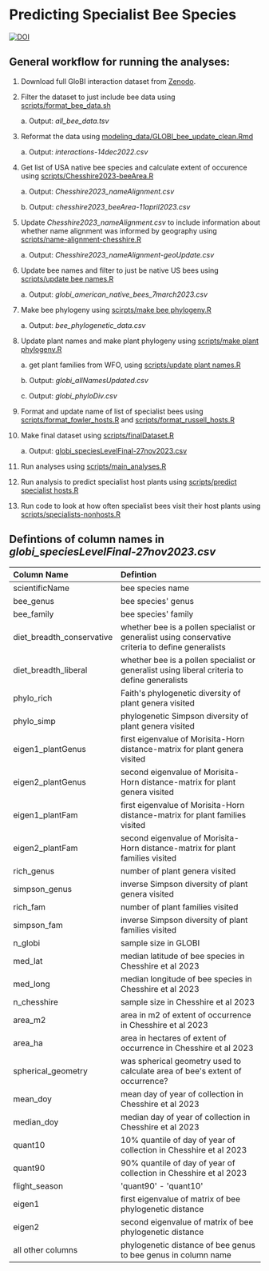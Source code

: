 # Predicting Specialist Bee Species

[![DOI](https://zenodo.org/badge/411849354.svg)](https://zenodo.org/badge/latestdoi/411849354)

## General workflow for running the analyses:

1. Download full GloBI interaction dataset from [Zenodo](https://zenodo.org/record/7348355#.Y5owy-zMIcQ).
2. Filter the dataset to just include bee data using [scripts/format_bee_data.sh](https://github.com/Big-Bee-Network/Bee-Specialization-Modeling/blob/master/scripts/format_bee_data.sh)

   a. Output: *all_bee_data.tsv*
   
3. Reformat the data using [modeling_data/GLOBI_bee_update_clean.Rmd](https://github.com/Big-Bee-Network/Bee-Specialization-Modeling/blob/master/modeling_data/GLOBI_bee_update_clean.Rmd)

   a. Output: *interactions-14dec2022.csv*

4. Get list of USA native bee species and calculate extent of occurence using [scripts/Chesshire2023-beeArea.R](https://github.com/Big-Bee-Network/Bee-Specialization-Modeling/blob/master/scripts/Chesshire2023-beeArea.R)

   a. Output: *Chesshire2023_nameAlignment.csv*
   
   b. Output: *chesshire2023_beeArea-11april2023.csv*

5. Update *Chesshire2023_nameAlignment.csv* to include information about whether name alignment was informed by geography using [scripts/name-alignment-chesshire.R](https://github.com/Big-Bee-Network/Bee-Specialization-Modeling/blob/master/scripts/name-alignment-chesshire.R)

   a. Output: *Chesshire2023_nameAlignment-geoUpdate.csv*
   
6. Update bee names and filter to just be native US bees using [scripts/update bee names.R](https://github.com/Big-Bee-Network/Bee-Specialization-Modeling/blob/master/scripts/update%20bee%20names.R)

   a. Output: *globi_american_native_bees_7march2023.csv*
   
7. Make bee phylogeny using [scirpts/make bee phylogeny.R](https://github.com/Big-Bee-Network/Bee-Specialization-Modeling/blob/master/scripts/make%20bee%20phylogeny.R)

   a. Output: *bee_phylogenetic_data.csv*
  
8. Update plant names and make plant phylogeny using [scripts/make plant phylogeny.R](https://github.com/Big-Bee-Network/Bee-Specialization-Modeling/blob/master/scripts/make%20plant%20phylogeny.R)

   a. get plant families from WFO, using [scripts/update plant names.R](https://github.com/Big-Bee-Network/Bee-Specialization-Modeling/blob/master/scripts/update%20plant%20names.R)
   
   b. Output: *globi_allNamesUpdated.csv*
   
   c. Output: *globi_phyloDiv.csv*
   
9. Format and update name of list of specialist bees using [scripts/format_fowler_hosts.R](https://github.com/Big-Bee-Network/Bee-Specialization-Modeling/blob/master/scripts/format_fowler_hosts.R) and [scripts/format_russell_hosts.R](https://github.com/Big-Bee-Network/Bee-Specialization-Modeling/blob/master/scripts/format%20russell%20hosts.R)

10. Make final dataset using [scripts/finalDataset.R](https://github.com/Big-Bee-Network/Bee-Specialization-Modeling/blob/master/scripts/finalDataset.R)

    a. Output: [globi_speciesLevelFinal-27nov2023.csv](https://github.com/Big-Bee-Network/Bee-Specialization-Modeling/blob/master/modeling_data/globi_speciesLevelFinal-27nov2023.csv)
   
11. Run analyses using [scripts/main_analyses.R](https://github.com/Big-Bee-Network/Bee-Specialization-Modeling/blob/master/scripts/main%20analyses.R)

12. Run analysis to predict specialist host plants using [scripts/predict specialist hosts.R](https://github.com/Big-Bee-Network/Bee-Specialization-Modeling/blob/master/scripts/predict%20specialist%20hosts.R)

13. Run code to look at how often specialist bees visit their host plants using [scripts/specialists-nonhosts.R](https://github.com/Big-Bee-Network/Bee-Specialization-Modeling/blob/master/scripts/specialists-nonhosts.R)
## Defintions of column names in *globi_speciesLevelFinal-27nov2023.csv*

| Column Name  | Defintion  | 
| :------------ |:---------------| 
| scientificName      | bee species name | 
| bee_genus      | bee species' genus        |   
| bee_family | bee species' family        | 
| diet_breadth_conservative | whether bee is a pollen specialist or generalist using conservative criteria to define generalists        |
| diet_breadth_liberal | whether bee is a pollen specialist or generalist using liberal criteria to define generalists        | 
| phylo_rich | Faith's phylogenetic diversity of plant genera visited       | 
| phylo_simp | phylogenetic Simpson diversity of plant genera visited       | 
| eigen1_plantGenus | first eigenvalue of Morisita-Horn distance-matrix for plant genera visited       | 
| eigen2_plantGenus | second eigenvalue of Morisita-Horn distance-matrix for plant genera visited       | 
| eigen1_plantFam | first eigenvalue of Morisita-Horn distance-matrix for plant families visited       | 
| eigen2_plantFam | second eigenvalue of Morisita-Horn distance-matrix for plant families visited       | 
| rich_genus | number of plant genera visited        | 
| simpson_genus | inverse Simpson diversity of plant genera visited        | 
| rich_fam | number of plant families visited        | 
| simpson_fam | inverse Simpson diversity of plant families visited        | 
| n_globi | sample size in GLOBI        | 
| med_lat | median latitude of bee species in Chesshire et al 2023        | 
| med_long | median longitude of bee species in Chesshire et al 2023        | 
| n_chesshire | sample size in Chesshire et al 2023        | 
| area_m2 | area in m2 of extent of occurrence in Chesshire et al 2023        | 
| area_ha | area in hectares of extent of occurrence in Chesshire et al 2023        | 
| spherical_geometry | was spherical geometry used to calculate area of bee's extent of occurrence?        | 
| mean_doy | mean day of year of collection in Chesshire et al 2023        | 
| median_doy | median day of year of collection in Chesshire et al 2023        | 
| quant10 | 10% quantile of day of year of collection in Chesshire et al 2023        | 
| quant90 | 90% quantile of day of year of collection in Chesshire et al 2023        | 
| flight_season | 'quant90' - 'quant10'        | 
| eigen1 | first eigenvalue of matrix of bee phylogenetic distance        | 
| eigen2 | second eigenvalue of matrix of bee phylogenetic distance        | 
| all other columns | phylogenetic distance of bee genus to bee genus in column name       | 




